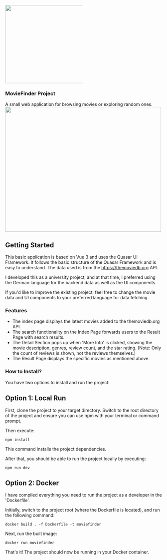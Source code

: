 
<img src="https://i.imgur.com/qwJ87ei.png" width="250" height="250">

### MovieFinder Project

A small web application for browsing movies or exploring random ones.
<img src="https://i.imgur.com/ooUSzTy.jpeg" width="500" height="400">
## Getting Started
This basic application is based on Vue 3 and uses the Quasar UI Framework.
It follows the basic structure of the Quasar Framework and is easy to understand.
The data used is from the https://themoviedb.org API.

I developed this as a university project, and at that time, I preferred using the German language for 
the backend data as well as the UI components.

If you'd like to improve the existing project, feel free to change the movie data and UI components to
your preferred language for data fetching.

### Features
* The index page displays the latest movies added to the themoviedb.org API.
* The search functionality on the Index Page forwards users to the Result Page with search results.
* The Detail Section pops up when 'More Info' is clicked, showing the movie description, genres, review count, and the star rating. (Note: Only the count of reviews is shown, not the reviews themselves.)
* The Result Page displays the specific movies as mentioned above.

### How to Install?
You have two options to install and run the project:
## Option 1: Local Run

First, clone the project to your target directory.
Switch to the root directory of the project and ensure you can use npm with your terminal or command prompt.

Then execute:
```
npm install
```
This command installs the project dependencies. 

After that, you should be able to run the project locally by executing:
```
npm run dev
```

## Option 2: Docker

I have compiled everything you need to run the project as a developer in the 'Dockerfile'.

Initially, switch to the project root (where the Dockerfile is located), and run the following command:
```
docker build . -f Dockerfile -t moviefinder
```

Next, run the built image:
```
docker run moviefinder
```

That's it! The project should now be running in your Docker container.
